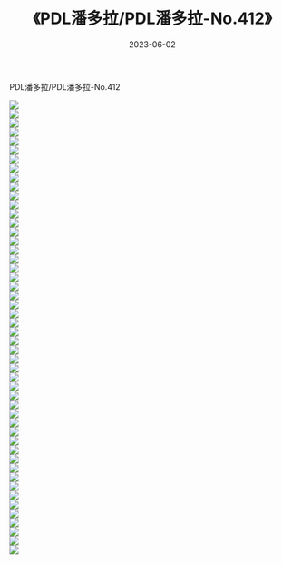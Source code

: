 ﻿---
layout: post
title:  《PDL潘多拉/PDL潘多拉-No.412》
date:   2023-06-02
img: http://img.660000.xyz/Sharelink/网络美图/2021/PDL潘多拉/PDL潘多拉-No.412/000.jpg
categories: [美女, 清纯, 唯美]
---

PDL潘多拉/PDL潘多拉-No.412

 ![](http://img.660000.xyz/Sharelink/网络美图/2021/PDL潘多拉/PDL潘多拉-No.412/001.jpg) <br>![](http://img.660000.xyz/Sharelink/网络美图/2021/PDL潘多拉/PDL潘多拉-No.412/002.jpg) <br>![](http://img.660000.xyz/Sharelink/网络美图/2021/PDL潘多拉/PDL潘多拉-No.412/003.jpg) <br>![](http://img.660000.xyz/Sharelink/网络美图/2021/PDL潘多拉/PDL潘多拉-No.412/004.jpg) <br>![](http://img.660000.xyz/Sharelink/网络美图/2021/PDL潘多拉/PDL潘多拉-No.412/005.jpg) <br>![](http://img.660000.xyz/Sharelink/网络美图/2021/PDL潘多拉/PDL潘多拉-No.412/006.jpg) <br>![](http://img.660000.xyz/Sharelink/网络美图/2021/PDL潘多拉/PDL潘多拉-No.412/007.jpg) <br>![](http://img.660000.xyz/Sharelink/网络美图/2021/PDL潘多拉/PDL潘多拉-No.412/008.jpg) <br>![](http://img.660000.xyz/Sharelink/网络美图/2021/PDL潘多拉/PDL潘多拉-No.412/009.jpg) <br>![](http://img.660000.xyz/Sharelink/网络美图/2021/PDL潘多拉/PDL潘多拉-No.412/010.jpg) <br>![](http://img.660000.xyz/Sharelink/网络美图/2021/PDL潘多拉/PDL潘多拉-No.412/011.jpg) <br>![](http://img.660000.xyz/Sharelink/网络美图/2021/PDL潘多拉/PDL潘多拉-No.412/012.jpg) <br>![](http://img.660000.xyz/Sharelink/网络美图/2021/PDL潘多拉/PDL潘多拉-No.412/013.jpg) <br>![](http://img.660000.xyz/Sharelink/网络美图/2021/PDL潘多拉/PDL潘多拉-No.412/014.jpg) <br>![](http://img.660000.xyz/Sharelink/网络美图/2021/PDL潘多拉/PDL潘多拉-No.412/015.jpg) <br>![](http://img.660000.xyz/Sharelink/网络美图/2021/PDL潘多拉/PDL潘多拉-No.412/016.jpg) <br>![](http://img.660000.xyz/Sharelink/网络美图/2021/PDL潘多拉/PDL潘多拉-No.412/017.jpg) <br>![](http://img.660000.xyz/Sharelink/网络美图/2021/PDL潘多拉/PDL潘多拉-No.412/018.jpg) <br>![](http://img.660000.xyz/Sharelink/网络美图/2021/PDL潘多拉/PDL潘多拉-No.412/019.jpg) <br>![](http://img.660000.xyz/Sharelink/网络美图/2021/PDL潘多拉/PDL潘多拉-No.412/020.jpg) <br>![](http://img.660000.xyz/Sharelink/网络美图/2021/PDL潘多拉/PDL潘多拉-No.412/021.jpg) <br>![](http://img.660000.xyz/Sharelink/网络美图/2021/PDL潘多拉/PDL潘多拉-No.412/022.jpg) <br>![](http://img.660000.xyz/Sharelink/网络美图/2021/PDL潘多拉/PDL潘多拉-No.412/023.jpg) <br>![](http://img.660000.xyz/Sharelink/网络美图/2021/PDL潘多拉/PDL潘多拉-No.412/024.jpg) <br>![](http://img.660000.xyz/Sharelink/网络美图/2021/PDL潘多拉/PDL潘多拉-No.412/025.jpg) <br>![](http://img.660000.xyz/Sharelink/网络美图/2021/PDL潘多拉/PDL潘多拉-No.412/026.jpg) <br>![](http://img.660000.xyz/Sharelink/网络美图/2021/PDL潘多拉/PDL潘多拉-No.412/027.jpg) <br>![](http://img.660000.xyz/Sharelink/网络美图/2021/PDL潘多拉/PDL潘多拉-No.412/028.jpg) <br>![](http://img.660000.xyz/Sharelink/网络美图/2021/PDL潘多拉/PDL潘多拉-No.412/029.jpg) <br>![](http://img.660000.xyz/Sharelink/网络美图/2021/PDL潘多拉/PDL潘多拉-No.412/030.jpg) <br>![](http://img.660000.xyz/Sharelink/网络美图/2021/PDL潘多拉/PDL潘多拉-No.412/031.jpg) <br>![](http://img.660000.xyz/Sharelink/网络美图/2021/PDL潘多拉/PDL潘多拉-No.412/032.jpg) <br>![](http://img.660000.xyz/Sharelink/网络美图/2021/PDL潘多拉/PDL潘多拉-No.412/033.jpg) <br>![](http://img.660000.xyz/Sharelink/网络美图/2021/PDL潘多拉/PDL潘多拉-No.412/034.jpg) <br>![](http://img.660000.xyz/Sharelink/网络美图/2021/PDL潘多拉/PDL潘多拉-No.412/035.jpg) <br>![](http://img.660000.xyz/Sharelink/网络美图/2021/PDL潘多拉/PDL潘多拉-No.412/036.jpg) <br>![](http://img.660000.xyz/Sharelink/网络美图/2021/PDL潘多拉/PDL潘多拉-No.412/037.jpg) <br>![](http://img.660000.xyz/Sharelink/网络美图/2021/PDL潘多拉/PDL潘多拉-No.412/038.jpg) <br>![](http://img.660000.xyz/Sharelink/网络美图/2021/PDL潘多拉/PDL潘多拉-No.412/039.jpg) <br>![](http://img.660000.xyz/Sharelink/网络美图/2021/PDL潘多拉/PDL潘多拉-No.412/040.jpg) <br>![](http://img.660000.xyz/Sharelink/网络美图/2021/PDL潘多拉/PDL潘多拉-No.412/041.jpg) <br>![](http://img.660000.xyz/Sharelink/网络美图/2021/PDL潘多拉/PDL潘多拉-No.412/042.jpg) <br>![](http://img.660000.xyz/Sharelink/网络美图/2021/PDL潘多拉/PDL潘多拉-No.412/043.jpg) <br>![](http://img.660000.xyz/Sharelink/网络美图/2021/PDL潘多拉/PDL潘多拉-No.412/044.jpg) <br>![](http://img.660000.xyz/Sharelink/网络美图/2021/PDL潘多拉/PDL潘多拉-No.412/045.jpg) <br>![](http://img.660000.xyz/Sharelink/网络美图/2021/PDL潘多拉/PDL潘多拉-No.412/046.jpg) <br>![](http://img.660000.xyz/Sharelink/网络美图/2021/PDL潘多拉/PDL潘多拉-No.412/047.jpg) <br>![](http://img.660000.xyz/Sharelink/网络美图/2021/PDL潘多拉/PDL潘多拉-No.412/048.jpg) <br>![](http://img.660000.xyz/Sharelink/网络美图/2021/PDL潘多拉/PDL潘多拉-No.412/049.jpg) <br>![](http://img.660000.xyz/Sharelink/网络美图/2021/PDL潘多拉/PDL潘多拉-No.412/050.jpg) <br>